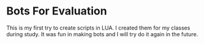 # Bots For Evaluation
This is my first try to create scripts in LUA. I created them for my classes during study. It was fun in making bots and I will try do it again in the future.
